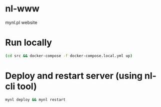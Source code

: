 # nl-www

mynl.pl website

# Run locally

```sh
(cd src && docker-compose -f docker-compose.local.yml up)
```

# Deploy and restart server (using nl-cli tool)

```sh
mynl deploy && mynl restart
```